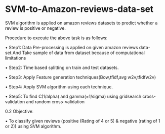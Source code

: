 # SVM-to-Amazon-reviews-data-set

SVM algorithm is applied on amazon reviews datasets to predict whether a review is positive or negative. 


Procedure to execute the above task is as follows: 

• Step1: Data Pre-processing is applied on given amazon reviews data-set.And Take sample of data from dataset because of computational limitations 

• Step2: Time based splitting on train and test datasets.

• Step3: Apply Feature generation techniques(Bow,tfidf,avg w2v,tfidfw2v)

• Step4: Apply SVM algorithm using each technique. 

• Step5: To find C(1/alpha) and gamma(=1/sigma) using gridsearch cross-validation and random cross-validation 


0.2 Objective: 

• To classify given reviews (positive (Rating of 4 or 5) &amp; negative (rating of 1 or 2)) using SVM algorithm. 

